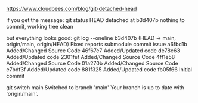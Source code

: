 https://www.cloudbees.com/blog/git-detached-head

if you get the message:
git status
HEAD detached at b3d407b
nothing to commit, working tree clean

but everything looks good:
git log --oneline
b3d407b (HEAD -> main, origin/main, origin/HEAD) Fixed reports submodule commit issue
a6fbd1b Added/Changed Source Code
46f67e7 Added/Updated code
de78c63 Added/Updated code
2301fef Added/Changed Source Code
4ff1e58 Added/Changed Source Code
01a270b Added/Changed Source Code
e7bdf3f Added/Updated code
881f325 Added/Updated code
fb05f66 Initial commit

git switch main
Switched to branch 'main'
Your branch is up to date with 'origin/main'.

